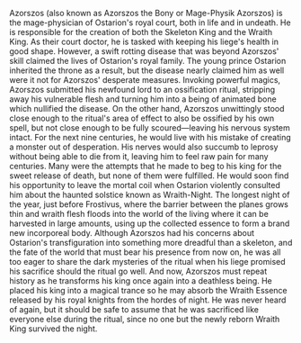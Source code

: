 Azorszos (also known as Azorszos the Bony or Mage-Physik Azorszos) is the mage-physician of Ostarion's royal court, both in life and in undeath. He is responsible for the creation of both the Skeleton King and the Wraith King.
As their court doctor, he is tasked with keeping his liege's health in good shape. However, a swift rotting disease that was beyond Azorszos' skill claimed the lives of Ostarion's royal family. The young prince Ostarion inherited the throne as a result, but the disease nearly claimed him as well were it not for Azorszos' desperate measures.
Invoking powerful magics, Azorszos submitted his newfound lord to an ossification ritual, stripping away his vulnerable flesh and turning him into a being of animated bone which nullified the disease. On the other hand, Azorszos unwittingly stood close enough to the ritual's area of effect to also be ossified by his own spell, but not close enough to be fully scoured—leaving his nervous system intact.
For the next nine centuries, he would live with his mistake of creating a monster out of desperation. His nerves would also succumb to leprosy without being able to die from it, leaving him to feel raw pain for many centuries. Many were the attempts that he made to beg to his king for the sweet release of death, but none of them were fulfilled.
He would soon find his opportunity to leave the mortal coil when Ostarion violently consulted him about the haunted solstice known as Wraith-Night. The longest night of the year, just before Frostivus, where the barrier between the planes grows thin and wraith flesh floods into the world of the living where it can be harvested in large amounts, using up the collected essence to form a brand new incorporeal body. Although Azorszos had his concerns about Ostarion's transfiguration into something more dreadful than a skeleton, and the fate of the world that must bear his presence from now on, he was all too eager to share the dark mysteries of the ritual when his liege promised his sacrifice should the ritual go well.
And now, Azorszos must repeat history as he transforms his king once again into a deathless being. He placed his king into a magical trance so he may absorb the Wraith Essence released by his royal knights from the hordes of night. He was never heard of again, but it should be safe to assume that he was sacrificed like everyone else during the ritual, since no one but the newly reborn Wraith King survived the night.

